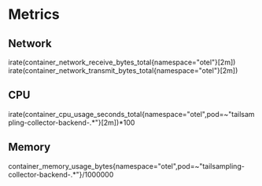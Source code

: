 # Metrics

## Network

irate(container_network_receive_bytes_total{namespace="otel"}[2m])
irate(container_network_transmit_bytes_total{namespace="otel"}[2m])

## CPU

irate(container_cpu_usage_seconds_total{namespace="otel",pod=~"tailsampling-collector-backend-.*"}[2m])*100

## Memory

container_memory_usage_bytes{namespace="otel",pod=~"tailsampling-collector-backend-.*"}/1000000